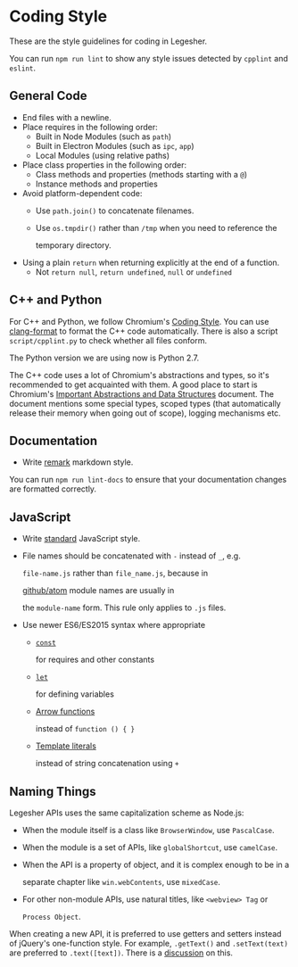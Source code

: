 # Coding Style

These are the style guidelines for coding in Legesher.

You can run `npm run lint` to show any style issues detected by `cpplint` and `eslint`.

## General Code

* End files with a newline.
* Place requires in the following order:
  * Built in Node Modules \(such as `path`\)
  * Built in Electron Modules \(such as `ipc`, `app`\)
  * Local Modules \(using relative paths\)
* Place class properties in the following order:
  * Class methods and properties \(methods starting with a `@`\)
  * Instance methods and properties
* Avoid platform-dependent code:
  * Use `path.join()` to concatenate filenames.
  * Use `os.tmpdir()` rather than `/tmp` when you need to reference the

    temporary directory.
* Using a plain `return` when returning explicitly at the end of a function.
  * Not `return null`, `return undefined`, `null` or `undefined`

## C++ and Python

For C++ and Python, we follow Chromium's [Coding Style](https://www.chromium.org/developers/coding-style). You can use [clang-format](https://github.com/legesher/legesher-docs/tree/5b8b7216046194e587615d9a3be199db1bb77ec3/guide/contributor/clang-format.md) to format the C++ code automatically. There is also a script `script/cpplint.py` to check whether all files conform.

The Python version we are using now is Python 2.7.

The C++ code uses a lot of Chromium's abstractions and types, so it's recommended to get acquainted with them. A good place to start is Chromium's [Important Abstractions and Data Structures](https://www.chromium.org/developers/coding-style/important-abstractions-and-data-structures) document. The document mentions some special types, scoped types \(that automatically release their memory when going out of scope\), logging mechanisms etc.

## Documentation

* Write [remark](https://github.com/remarkjs/remark) markdown style.

You can run `npm run lint-docs` to ensure that your documentation changes are formatted correctly.

## JavaScript

* Write [standard](https://npm.im/standard) JavaScript style.
* File names should be concatenated with `-` instead of `_`, e.g.

  `file-name.js` rather than `file_name.js`, because in

  [github/atom](https://github.com/github/atom) module names are usually in

  the `module-name` form. This rule only applies to `.js` files.

* Use newer ES6/ES2015 syntax where appropriate
  * [`const`](https://developer.mozilla.org/en-US/docs/Web/JavaScript/Reference/Statements/const)

    for requires and other constants

  * [`let`](https://developer.mozilla.org/en-US/docs/Web/JavaScript/Reference/Statements/let)

    for defining variables

  * [Arrow functions](https://developer.mozilla.org/en-US/docs/Web/JavaScript/Reference/Functions/Arrow_functions)

    instead of `function () { }`

  * [Template literals](https://developer.mozilla.org/en-US/docs/Web/JavaScript/Reference/Template_literals)

    instead of string concatenation using `+`

## Naming Things

Legesher APIs uses the same capitalization scheme as Node.js:

* When the module itself is a class like `BrowserWindow`, use `PascalCase`.
* When the module is a set of APIs, like `globalShortcut`, use `camelCase`.
* When the API is a property of object, and it is complex enough to be in a

  separate chapter like `win.webContents`, use `mixedCase`.

* For other non-module APIs, use natural titles, like `<webview> Tag` or

  `Process Object`.

When creating a new API, it is preferred to use getters and setters instead of jQuery's one-function style. For example, `.getText()` and `.setText(text)` are preferred to `.text([text])`. There is a [discussion](https://github.com/electron/electron/issues/46) on this.

